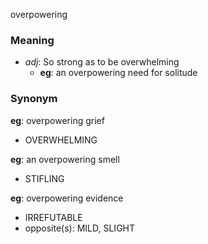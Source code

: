 overpowering
### Meaning
+ _adj_: So strong as to be overwhelming
    + __eg__: an overpowering need for solitude

### Synonym

__eg__: overpowering grief

+ OVERWHELMING

__eg__: an overpowering smell

+ STIFLING

__eg__: overpowering evidence

+ IRREFUTABLE
+ opposite(s): MILD, SLIGHT


